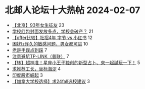 # 北邮人论坛十大热帖 2024-02-07

- [【北京】93年女生征友](https://bbs.byr.cn/article/Friends/2050259) 23
- [学校红包封面发放多点，学校会破产？](https://bbs.byr.cn/article/Picture/3358040) 21
- [【offer比较】社招4年 字节 vs 小红书](https://bbs.byr.cn/article/WorkLife/1210447) 12
- [困扰lz许久的敏感问题，男女都可进](https://bbs.byr.cn/article/Feeling/3204553) 10
- [老是手误点到踩](https://bbs.byr.cn/article/Talking/6410385) 7
- [注意避坑TP-LINK（普联）](https://bbs.byr.cn/article/Job/2207111) 7
- [【转】超神准！星座小王子独创的新型占卜、來一起試玩一下！](https://bbs.byr.cn/article/Constellations/326533) 5
- [求推荐工长，坐标海淀](https://bbs.byr.cn/article/Home/137104) 4
- [印度股市崛起](https://bbs.byr.cn/article/Financial/83818) 3
- [【加拿大学校选择】求24fall选校建议](https://bbs.byr.cn/article/GoAbroad/396025) 3


